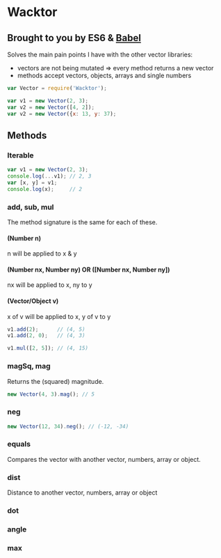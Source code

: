 # Wacktor
## Brought to you by ES6 & [Babel](https://babeljs.io/)

Solves the main pain points I have with the other vector libraries:

- vectors are not being mutated => every method returns a new vector
- methods accept vectors, objects, arrays and single numbers

```javascript
var Vector = require('Wacktor');

var v1 = new Vector(2, 3);
var v2 = new Vector([4, 2]);
var v2 = new Vector({x: 13, y: 37);
```


## Methods

### Iterable

```javascript
var v1 = new Vector(2, 3);
console.log(...v1); // 2, 3
var [x, y] = v1;
console.log(x);     // 2
```

### add, sub, mul

The method signature is the same for each of these.

#### (Number n)
n will be applied to x & y

#### (Number nx, Number ny) OR ([Number nx, Number ny])
nx will be applied to x, ny to y

#### (Vector/Object v)
x of v will be applied to x, y of v to y


```javascript
v1.add(2);      // (4, 5)
v1.add(2, 0);   // (4, 3)

v1.mul([2, 5]); // (4, 15)
```

### magSq, mag
Returns the (squared) magnitude.

```javascript
new Vector(4, 3).mag(); // 5
```

### neg
```javascript
new Vector(12, 34).neg(); // (-12, -34)
```

### equals
Compares the vector with another vector, numbers, array or object.

### dist
Distance to another vector, numbers, array or object

### dot

### angle

### max
